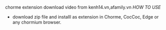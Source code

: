 chorme extension download video from kenh14.vn,afamily.vn
*HOW TO USE*
- download zip file and installl as extension in Chorme, CocCoc, Edge or any chormium browser.
